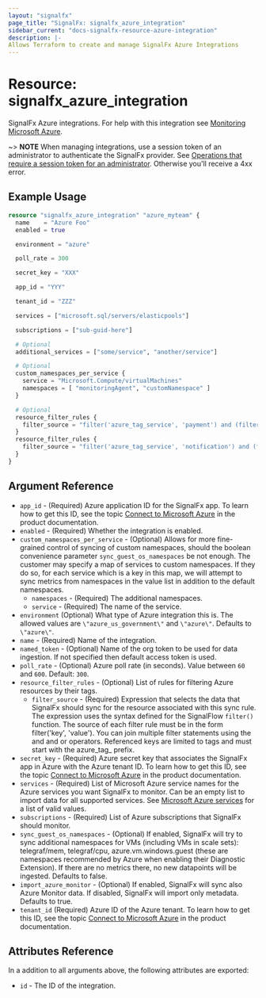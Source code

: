 ```yaml
---
layout: "signalfx"
page_title: "SignalFx: signalfx_azure_integration"
sidebar_current: "docs-signalfx-resource-azure-integration"
description: |-
Allows Terraform to create and manage SignalFx Azure Integrations
---
```


# Resource: signalfx_azure_integration

SignalFx Azure integrations. For help with this integration see [Monitoring Microsoft Azure](https://docs.signalfx.com/en/latest/integrations/azure-info.html#connect-to-azure).

~> **NOTE** When managing integrations, use a session token of an administrator to authenticate the SignalFx provider. See [Operations that require a session token for an administrator](https://dev.splunk.com/observability/docs/administration/authtokens#Operations-that-require-a-session-token-for-an-administrator). Otherwise you'll receive a 4xx error.

## Example Usage

```tf
resource "signalfx_azure_integration" "azure_myteam" {
  name    = "Azure Foo"
  enabled = true

  environment = "azure"

  poll_rate = 300

  secret_key = "XXX"

  app_id = "YYY"

  tenant_id = "ZZZ"

  services = ["microsoft.sql/servers/elasticpools"]

  subscriptions = ["sub-guid-here"]

  # Optional
  additional_services = ["some/service", "another/service"]

  # Optional
  custom_namespaces_per_service {
    service = "Microsoft.Compute/virtualMachines"
    namespaces = [ "monitoringAgent", "customNamespace" ]
  }

  # Optional
  resource_filter_rules {
    filter_source = "filter('azure_tag_service', 'payment') and (filter('azure_tag_env', 'prod-us') or filter('azure_tag_env', 'prod-eu'))"
  }
  resource_filter_rules {
    filter_source = "filter('azure_tag_service', 'notification') and (filter('azure_tag_env', 'prod-us') or filter('azure_tag_env', 'prod-eu'))"
  }
}
```

## Argument Reference

* `app_id` - (Required) Azure application ID for the SignalFx app. To learn how to get this ID, see the topic [Connect to Microsoft Azure](https://docs.signalfx.com/en/latest/getting-started/send-data.html#connect-to-microsoft-azure) in the product documentation.
* `enabled` - (Required) Whether the integration is enabled.
* `custom_namespaces_per_service` - (Optional) Allows for more fine-grained control of syncing of custom namespaces, should the boolean convenience parameter `sync_guest_os_namespaces` be not enough. The customer may specify a map of services to custom namespaces. If they do so, for each service which is a key in this map, we will attempt to sync metrics from namespaces in the value list in addition to the default namespaces.
  * `namespaces` - (Required) The additional namespaces.
  * `service` - (Required) The name of the service.
* `environment` (Optional) What type of Azure integration this is. The allowed values are `\"azure_us_government\"` and `\"azure\"`. Defaults to `\"azure\"`.
* `name` - (Required) Name of the integration.
* `named_token` - (Optional) Name of the org token to be used for data ingestion. If not specified then default access token is used.
* `poll_rate` - (Optional) Azure poll rate (in seconds). Value between `60` and `600`. Default: `300`.
* `resource_filter_rules` - (Optional) List of rules for filtering Azure resources by their tags. 
  * `filter_source` - (Required) Expression that selects the data that SignalFx should sync for the resource associated with this sync rule. The expression uses the syntax defined for the SignalFlow `filter()` function. The source of each filter rule must be in the form filter('key', 'value'). You can join multiple filter statements using the and and or operators. Referenced keys are limited to tags and must start with the azure_tag_ prefix.
* `secret_key` - (Required) Azure secret key that associates the SignalFx app in Azure with the Azure tenant ID. To learn how to get this ID, see the topic [Connect to Microsoft Azure](https://docs.signalfx.com/en/latest/integrations/azure-info.html#connect-to-azure) in the product documentation.
* `services` - (Required) List of Microsoft Azure service names for the Azure services you want SignalFx to monitor. Can be an empty list to import data for all supported services. See [Microsoft Azure services](https://docs.splunk.com/Observability/gdi/get-data-in/integrations.html#azure-integrations) for a list of valid values.
* `subscriptions` - (Required) List of Azure subscriptions that SignalFx should monitor.
* `sync_guest_os_namespaces` - (Optional) If enabled, SignalFx will try to sync additional namespaces for VMs (including VMs in scale sets): telegraf/mem, telegraf/cpu, azure.vm.windows.guest (these are namespaces recommended by Azure when enabling their Diagnostic Extension). If there are no metrics there, no new datapoints will be ingested. Defaults to false.
* `import_azure_monitor` - (Optional) If enabled, SignalFx will sync also Azure Monitor data. If disabled, SignalFx will import only metadata. Defaults to true.
* `tenant_id` (Required) Azure ID of the Azure tenant. To learn how to get this ID, see the topic [Connect to Microsoft Azure](https://docs.signalfx.com/en/latest/integrations/azure-info.html#connect-to-azure) in the product documentation.

## Attributes Reference

In a addition to all arguments above, the following attributes are exported:

* `id` - The ID of the integration.
